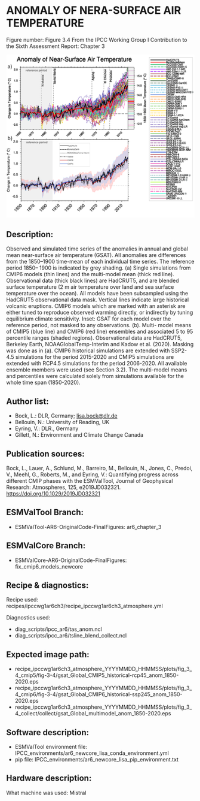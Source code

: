 
ANOMALY OF NERA-SURFACE AIR TEMPERATURE
=======================================

Figure number: Figure 3.4
From the IPCC Working Group I Contribution to the Sixth Assessment Report: Chapter 3

![Figure 3.4](../images/ar6_wg1_chap3_figure3_4_surface_temp_anomaly.png?raw=true)


Description:
------------
Observed and simulated time series of the anomalies in annual and global mean
near-surface air temperature (GSAT). All anomalies are differences from the 
1850–1900 time-mean of each individual time series. The reference period 1850–
1900 is indicated by grey shading. (a) Single simulations from CMIP6 models 
(thin lines) and the multi-model mean (thick red line). Observational data
(thick black lines) are HadCRUT5, and are blended surface temperature (2 m air
temperature over land and sea surface temperature over the ocean). All models 
have been subsampled using the HadCRUT5 observational data mask. Vertical lines
indicate large historical volcanic eruptions. CMIP6 models which are marked 
with an asterisk are either tuned to reproduce observed warming directly, or 
indirectly by tuning equilibrium climate sensitivity. Inset: GSAT for each 
model over the reference period, not masked to any observations. (b). Multi-
model means of CMIP5 (blue line) and CMIP6 (red line) ensembles and associated 
5 to 95 percentile ranges (shaded regions). Observational data are HadCRUT5, 
Berkeley Earth, NOAAGlobalTemp-Interim and Kadow et al. (2020). Masking was 
done as in (a). CMIP6 historical simulations are extended with SSP2-4.5 
simulations for the period 2015-2020 and CMIP5 simulations are extended with 
RCP4.5 simulations for the period 2006-2020. All available ensemble members were
used (see Section 3.2). The multi-model means and percentiles were calculated 
solely from simulations available for the whole time span (1850-2020).


Author list:
------------
- Bock, L.: DLR, Germany; lisa.bock@dlr.de
- Bellouin, N.: University of Reading, UK
- Eyring, V.: DLR., Germany
- Gillett, N.: Environment and Climate Change Canada


Publication sources:
--------------------
Bock, L., Lauer, A., Schlund, M., Barreiro, M., Bellouin, N., Jones, C., 
Predoi, V., Meehl, G., Roberts, M., and Eyring, V.: Quantifying progress 
across different CMIP phases with the ESMValTool, Journal of Geophysical 
Research: Atmospheres, 125, e2019JD032321. https://doi.org/10.1029/2019JD032321


ESMValTool Branch:
------------------
- ESMValTool-AR6-OriginalCode-FinalFigures: ar6_chapter_3


ESMValCore Branch:
------------------
- ESMValCore-AR6-OriginalCode-FinalFigures: fix_cmip6_models_newcore


Recipe & diagnostics:
---------------------
Recipe used: recipes/ipccwg1ar6ch3/recipe_ipccwg1ar6ch3_atmosphere.yml

Diagnostics used: 
- diag_scripts/ipcc_ar6/tas_anom.ncl
- diag_scripts/ipcc_ar6/tsline_blend_collect.ncl


Expected image path:
--------------------
- recipe_ipccwg1ar6ch3_atmosphere_YYYYMMDD_HHMMSS/plots/fig_3_4_cmip5/fig-3-4/gsat_Global_CMIP5_historical-rcp45_anom_1850-2020.eps
- recipe_ipccwg1ar6ch3_atmosphere_YYYYMMDD_HHMMSS/plots/fig_3_4_cmip6/fig-3-4/gsat_Global_CMIP6_historical-ssp245_anom_1850-2020.eps
- recipe_ipccwg1ar6ch3_atmosphere_YYYYMMDD_HHMMSS/plots/fig_3_4_collect/collect/gsat_Global_multimodel_anom_1850-2020.eps


Software description:
---------------------
- ESMValTool environment file: IPCC_environments/ar6_newcore_lisa_conda_environment.yml
- pip file: IPCC_environments/ar6_newcore_lisa_pip_environment.txt


Hardware description:
---------------------
What machine was used:  Mistral
